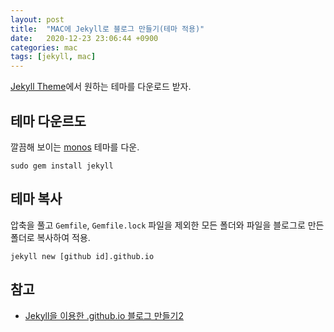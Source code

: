 ```yaml
---
layout: post
title:  "MAC에 Jekyll로 블로그 만들기(테마 적용)"
date:   2020-12-23 23:06:44 +0900
categories: mac
tags: [jekyll, mac]
---
```



[Jekyll Theme](http://jekyllthemes.org/)에서 원하는 테마를 다운로드 받자.

## 테마 다운르도
깔끔해 보이는 [monos](http://jekyllthemes.org/themes/monos) 테마를 다운.
```
sudo gem install jekyll
```


## 테마 복사
압축을 풀고 `Gemfile`, `Gemfile.lock` 파일을 제외한 모든 폴더와 파일을 블로그로 만든 폴더로 복사하여 적용.

```
jekyll new [github id].github.io
```


## 참고
* [Jekyll을 이용한 .github.io 블로그 만들기2](https://gmlwjd9405.github.io/2017/10/06/Jekyll-github.io-blog-2.html)